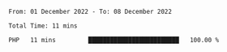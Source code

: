 <!--START_SECTION:waka-->

```text
From: 01 December 2022 - To: 08 December 2022

Total Time: 11 mins

PHP   11 mins         █████████████████████████   100.00 %
```

<!--END_SECTION:waka-->
